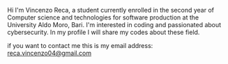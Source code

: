 Hi I'm Vincenzo Reca, a student currently enrolled in the second year of Computer science and technologies for software production at the University Aldo Moro, Bari.
I'm interested in coding and passionated about cybersecurity. In my profile I will share my codes about these field.

if you want to contact me this is my email address: reca.vincenzo04@gmail.com
